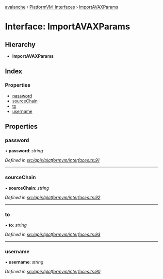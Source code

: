 [avalanche](../README.md) › [PlatformVM-Interfaces](../modules/platformvm_interfaces.md) › [ImportAVAXParams](platformvm_interfaces.importavaxparams.md)

# Interface: ImportAVAXParams

## Hierarchy

* **ImportAVAXParams**

## Index

### Properties

* [password](platformvm_interfaces.importavaxparams.md#password)
* [sourceChain](platformvm_interfaces.importavaxparams.md#sourcechain)
* [to](platformvm_interfaces.importavaxparams.md#to)
* [username](platformvm_interfaces.importavaxparams.md#username)

## Properties

###  password

• **password**: *string*

*Defined in [src/apis/platformvm/interfaces.ts:91](https://github.com/ava-labs/avalanchejs/blob/62a14d4/src/apis/platformvm/interfaces.ts#L91)*

___

###  sourceChain

• **sourceChain**: *string*

*Defined in [src/apis/platformvm/interfaces.ts:92](https://github.com/ava-labs/avalanchejs/blob/62a14d4/src/apis/platformvm/interfaces.ts#L92)*

___

###  to

• **to**: *string*

*Defined in [src/apis/platformvm/interfaces.ts:93](https://github.com/ava-labs/avalanchejs/blob/62a14d4/src/apis/platformvm/interfaces.ts#L93)*

___

###  username

• **username**: *string*

*Defined in [src/apis/platformvm/interfaces.ts:90](https://github.com/ava-labs/avalanchejs/blob/62a14d4/src/apis/platformvm/interfaces.ts#L90)*

